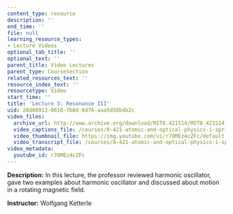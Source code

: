 ```yaml
---
content_type: resource
description: ''
end_time: ''
file: null
learning_resource_types:
- Lecture Videos
optional_tab_title: ''
optional_text: ''
parent_title: Video Lectures
parent_type: CourseSection
related_resources_text: ''
resource_index_text: ''
resourcetype: Video
start_time: ''
title: 'Lecture 3: Resonance III'
uid: 28d08913-0618-7b8d-8d76-aaa5d58b4b2c
video_files:
  archive_url: http://www.archive.org/download/MIT8.421S14/MIT8_421S14_lec03_300k.mp4
  video_captions_file: /courses/8-421-atomic-and-optical-physics-i-spring-2014/027af370953f5c92b5a09d1a0348cd95_r70MEz4cZFc.vtt
  video_thumbnail_file: https://img.youtube.com/vi/r70MEz4cZFc/default.jpg
  video_transcript_file: /courses/8-421-atomic-and-optical-physics-i-spring-2014/1abeac5d86494fcd0cd87d0eab0c464c_r70MEz4cZFc.pdf
video_metadata:
  youtube_id: r70MEz4cZFc
---
```


**Description:** In this lecture, the professor reviewed harmonic oscillator, gave two examples about harmonic oscillator and discussed about motion in a rotating magnetic field.

**Instructor:** Wolfgang Ketterle